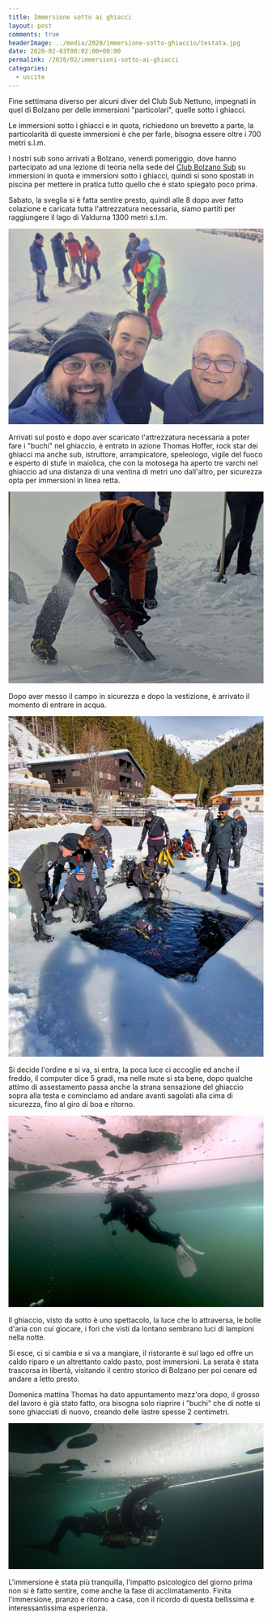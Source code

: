 ```yaml
---
title: Immersione sotto ai ghiacci
layout: post
comments: true
headerImage: ../media/2020/immersione-sotto-ghiaccio/testata.jpg
date: 2020-02-03T00:02:00+00:00
permalink: /2020/02/immersioni-sotto-ai-ghiacci
categories:
  - uscite
---
```


Fine settimana diverso per alcuni diver del Club Sub Nettuno, impegnati in quel di Bolzano per delle immersioni "particolari", quelle sotto i ghiacci.

Le immersioni sotto i ghiacci e in quota, richiedono un brevetto a parte, la particolarità di queste immersioni è che per farle, bisogna essere oltre i 700 metri s.l.m.

I nostri sub sono arrivati a Bolzano, venerdì pomeriggio, dove hanno partecipato ad una lezione di teoria nella sede del [Club Bolzano Sub](https://www.bzsub.it/) su immersioni in quota e immersioni sotto i ghiacci, quindi si sono spostati in piscina per mettere in pratica tutto quello che è stato spiegato poco prima.

Sabato, la sveglia si è fatta sentire presto, quindi alle 8 dopo aver fatto colazione e caricata tutta l'attrezzatura necessaria, siamo partiti per raggiungere il lago di Valdurna 1300 metri s.l.m.

![](../media/2020/immersione-sotto-ghiaccio/IMG-20200204-WA0001.jpg)

Arrivati sul posto e dopo aver scaricato l'attrezzatura necessaria a poter fare i "buchi" nel ghiaccio, è entrato in azione Thomas Hoffer, rock star dei ghiacci ma anche sub, istruttore, arrampicatore, speleologo, vigile del fuoco e esperto di stufe in maiolica, che con la motosega ha aperto tre varchi nel ghiaccio ad una distanza di una ventina di metri uno dall'altro, per sicurezza opta per immersioni in linea retta.

![](../media/2020/immersione-sotto-ghiaccio/IMG_20200201_092522.jpg)

Dopo aver messo il campo in sicurezza e dopo la vestizione, è arrivato il momento di entrare in acqua.

![](../media/2020/immersione-sotto-ghiaccio/IMG-20200205-WA0004.jpg)

Si decide l'ordine e si va, si entra, la poca luce ci accoglie ed anche il freddo, il computer dice 5 gradi, ma nelle mute si sta bene, dopo qualche attimo di assestamento passa anche la strana sensazione del ghiaccio sopra alla testa e cominciamo ad andare avanti sagolati alla cima di sicurezza, fino al giro di boa e ritorno.

![](../media/2020/immersione-sotto-ghiaccio/GOPR1492_1580645258876_high.jpeg)

Il ghiaccio, visto da sotto è uno spettacolo, la luce che lo attraversa, le bolle d'aria con cui giocare, i fori che visti da lontano sembrano luci di lampioni nella notte.

Si esce, ci si cambia e si va a mangiare, il ristorante è sul lago ed offre un caldo riparo e un altrettanto caldo pasto, post immersioni.
La serata è stata trascorsa in libertà, visitando il centro storico di Bolzano per poi cenare ed andare a letto presto.

Domenica mattina Thomas ha dato appuntamento mezz'ora dopo, il grosso del lavoro è già stato fatto, ora bisogna solo riaprire i "buchi" che di notte si sono ghiacciati di nuovo, creando delle lastre
spesse 2 centimetri.

![](../media/2020/immersione-sotto-ghiaccio/GOPR1451_1580560382238_high.jpg)

L'immersione è stata più tranquilla, l'impatto psicologico del giorno prima non si è fatto sentire, come anche la fase di acclimatamento.
Finita l'immersione, pranzo e ritorno a casa, con il ricordo di questa bellissima e interessantissima esperienza.
